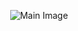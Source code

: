 <p align="center">
  <img src="https://cdn.discordapp.com/attachments/1016624965065379860/1264338370608238683/blueprint.png?ex=669d825d&is=669c30dd&hm=228793fbe9099a1baec1ef67d24f8ecee38594bd5bbb94d91df6a79c7fcebb71&" alt="Main Image" draggable="false">
</p>
